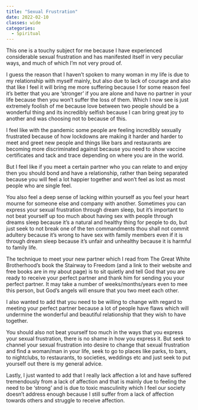 ```yaml
---
title: "Sexual Frustration"
date: 2022-02-10
classes: wide
categories:
  - Spiritual 
---
```


This one is a touchy subject for me because I have experienced considerable sexual frustration and has manifested itself in very peculiar ways, and much of which I’m not very proud of.

I guess the reason that I haven’t spoken to many woman in my life is due to my relationship with myself mainly, but also due to lack of courage and also that like I feel it will bring me more suffering because I for some reason feel it’s better that you are ‘stronger’ if you are alone and have no partner in your life because then you won’t suffer the loss of them. Which I now see is just extremely foolish of me because love between two people should be a wonderful thing and its incredibly selfish because I can bring great joy to another and was choosing not to because of this.

I feel like with the pandemic some people are feeling incredibly sexually frustrated because of how lockdowns are making it harder and harder to meet and greet new people and things like bars and restaurants are becoming more discriminated against because you need to show vaccine certificates and tack and trace depending on where you are in the world.

But I feel like if you meet a certain partner who you can relate to and enjoy then you should bond and have a relationship, rather than being separated because you will feel a lot happier together and won’t feel as lost as most people who are single feel.

You also feel a deep sense of lacking within yourself as you feel your heart mourne for someone else and company with another. Sometimes you can express your sexual frustration through dream sleep, but it’s important to not beat yourself up too much about having sex with people through dreams sleep because it’s a natural and healthy thing for people to do, but just seek to not break one of the ten commandments thou shall not commit adultery because it’s wrong to have sex with family members even if it is through dream sleep because it’s unfair and unhealthy because it is harmful to family life.

The technique to meet your new partner which I read from The Great White Brotherhood’s book the Stairway to Freedom (and a link to their website and free books are in my about page) is to sit quietly and tell God that you are ready to receive your perfect partner and thank him for sending you your perfect partner. It may take a number of weeks/months/years even to mee this person, but God’s angels will ensure that you two meet each other.

I also wanted to add that you need to be willing to change with regard to meeting your perfect partner because a lot of people have flaws which will undermine the wonderful and beautiful relationship that they wish to have together.

You should also not beat yourself too much in the ways that you express your sexual frustration, there is no shame in how you express it. But seek to channel your sexual frustration into desire to change that sexual frustration and find a woman/man in your life, seek to go to places like parks, to bars, to nightclubs, to restaurants, to societies, weddings etc and just seek to put yourself out there is my general advice.

Lastly, I just wanted to add that I really lack affection a lot and have suffered tremendously from a lack of affection and that is mainly due to feeling the need to be ‘strong’ and is due to toxic masculinity which I feel our society doesn’t address enough because I still suffer from a lack of affection towards others and struggle to receive affection.

